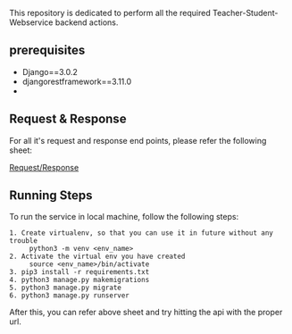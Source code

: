 This repository is dedicated to perform all the required Teacher-Student-Webservice backend actions.

## prerequisites

- Django==3.0.2
- djangorestframework==3.11.0
- 
## Request & Response

For all it's request and response end points, please refer the following sheet:

[Request/Response](https://docs.google.com/spreadsheets/d/1EHZDpL8x8YoexkFRhkAL1QEAwiFLYh-3f-m_6jnBU30/edit?usp=sharing)

## Running Steps

To run the service in local machine, follow the following steps:

    1. Create virtualenv, so that you can use it in future without any trouble 
         python3 -m venv <env_name>
    2. Activate the virtual env you have created
         source <env_name>/bin/activate
    3. pip3 install -r requirements.txt
    4. python3 manage.py makemigrations
    5. python3 manage.py migrate
    6. python3 manage.py runserver


After this, you can refer above sheet and try hitting the api with the proper url.